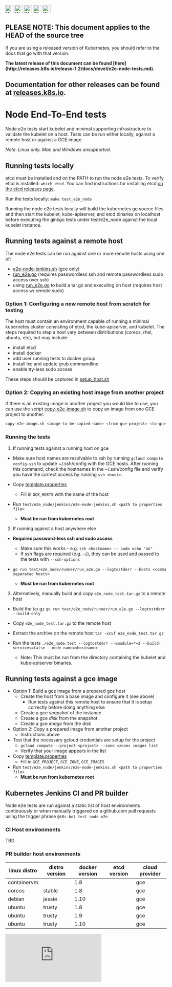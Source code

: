 <!-- BEGIN MUNGE: UNVERSIONED_WARNING -->

<!-- BEGIN STRIP_FOR_RELEASE -->

<img src="http://kubernetes.io/img/warning.png" alt="WARNING"
     width="25" height="25">
<img src="http://kubernetes.io/img/warning.png" alt="WARNING"
     width="25" height="25">
<img src="http://kubernetes.io/img/warning.png" alt="WARNING"
     width="25" height="25">
<img src="http://kubernetes.io/img/warning.png" alt="WARNING"
     width="25" height="25">
<img src="http://kubernetes.io/img/warning.png" alt="WARNING"
     width="25" height="25">

<h2>PLEASE NOTE: This document applies to the HEAD of the source tree</h2>

If you are using a released version of Kubernetes, you should
refer to the docs that go with that version.

<!-- TAG RELEASE_LINK, added by the munger automatically -->
<strong>
The latest release of this document can be found
[here](http://releases.k8s.io/release-1.2/docs/devel/e2e-node-tests.md).

Documentation for other releases can be found at
[releases.k8s.io](http://releases.k8s.io).
</strong>
--

<!-- END STRIP_FOR_RELEASE -->

<!-- END MUNGE: UNVERSIONED_WARNING -->

# Node End-To-End tests

Node e2e tests start kubelet and minimal supporting infrastructure to validate
the kubelet on a host. Tests can be run either locally, against a remote host or
against a GCE image.

*Note: Linux only. Mac and Windows unsupported.*

## Running tests locally

etcd must be installed and on the PATH to run the node e2e tests.  To verify
etcd is installed: `which etcd`. You can find instructions for installing etcd
[on the etcd releases page](https://github.com/coreos/etcd/releases).

Run the tests locally: `make test_e2e_node`

Running the node e2e tests locally will build the kubernetes go source files and
then start the kubelet, kube-apiserver, and etcd binaries on localhost before
executing the ginkgo tests under test/e2e_node against the local kubelet
instance.

## Running tests against a remote host

The node e2e tests can be run against one or more remote hosts using one of:
* [e2e-node-jenkins.sh](../../test/e2e_node/jenkins/e2e-node-jenkins.sh) (gce
only)
* [run_e2e.go](../../test/e2e_node/runner/run_e2e.go) (requires passwordless ssh
and remote passwordless sudo access over ssh)
* using [run_e2e.go](../../test/e2e_node/runner/run_e2e.go) to build a tar.gz
and executing on host (requires host access w/ remote sudo)

### Option 1: Configuring a new remote host from scratch for testing

The host must contain an environment capable of running a minimal kubernetes cluster
consisting of etcd, the kube-apiserver, and kubelet. The steps required to step a host vary between distributions
(coreos, rhel, ubuntu, etc), but may include:
* install etcd
* install docker
* add user running tests to docker group
* install lxc and update grub commandline
* enable tty-less sudo access

These steps should be captured in [setup_host.sh](../../test/e2e_node/environment/setup_host.sh)

### Option 2: Copying an existing host image from another project

If there is an existing image in another project you would like to use, you can use the script
[copy-e2e-image.sh](../../test/e2e_node/jenkins/copy-e2e-image.sh) to copy an image
from one GCE project to another.

```sh
copy-e2e-image.sh <image-to-be-copied-name> <from-gce-project> <to-gce-project>
```

### Running the tests

1. If running tests against a running host on gce

  * Make sure host names are resolvable to ssh by running `gcloud compute config-ssh` to
    update ~/.ssh/config with the GCE hosts.  After running this command, check the hostnames
    in the ~/.ssh/config file and verify you have the correct access by running `ssh <host>`.

  * Copy [template.properties](../../test/e2e_node/jenkins/template.properties)

    * Fill in `GCE_HOSTS` with the name of the host

  * Run `test/e2e_node/jenkins/e2e-node-jenkins.sh <path to properties file>`
    * **Must be run from kubernetes root**

2. If running against a host anywhere else

  * **Requires password-less ssh and sudo access**

    * Make sure this works - e.g. `ssh <hostname> -- sudo echo "ok"`
    * If ssh flags are required (e.g. `-i`), they can be used and passed to the
tests with `--ssh-options`

  * `go run test/e2e_node/runner/run_e2e.go --logtostderr --hosts <comma
separated hosts>`

    * **Must be run from kubernetes root**

3. Alternatively, manually build and copy `e2e_node_test.tar.gz` to a remote
host

  * Build the tar.gz `go run test/e2e_node/runner/run_e2e.go --logtostderr
--build-only`

  * Copy `e2e_node_test.tar.gz` to the remote host

  * Extract the archive on the remote host `tar -xzvf e2e_node_test.tar.gz`

  * Run the tests `./e2e_node.test --logtostderr --vmodule=*=2
--build-services=false --node-name=<hostname>`

      * Note: This must be run from the directory containing the kubelet and
kube-apiserver binaries.

## Running tests against a gce image

* Option 1: Build a gce image from a prepared gce host
  * Create the host from a base image and configure it (see above)
    * Run tests against this remote host to ensure that it is setup correctly
before doing anything else
  * Create a gce *snapshot* of the instance
  * Create a gce *disk* from the snapshot
  * Create a gce *image* from the disk
* Option 2: Copy a prepared image from another project
  * Instructions above
* Test that the necessary gcloud credentials are setup for the project
  * `gcloud compute --project <project> --zone <zone> images list`
  * Verify that your image appears in the list
* Copy [template.properties](../../test/e2e_node/jenkins/template.properties)
  * Fill in `GCE_PROJECT`, `GCE_ZONE`, `GCE_IMAGES`
* Run `test/e2e_node/jenkins/e2e-node-jenkins.sh <path to properties file>`
  * **Must be run from kubernetes root**

## Kubernetes Jenkins CI and PR builder

Node e2e tests are run against a static list of host environments continuously
or when manually triggered on a github.com pull requests using the trigger
phrase `@k8s-bot test node e2e`

### CI Host environments

TBD

### PR builder host environments

| linux distro    | distro version | docker version | etcd version | cloud provider |
|-----------------|----------------|----------------|--------------|----------------|
| containervm     |                | 1.8            |              | gce            |
| coreos          | stable         | 1.8            |              | gce            |
| debian          | jessie         | 1.10           |              | gce            |
| ubuntu          | trusty         | 1.8            |              | gce            |
| ubuntu          | trusty         | 1.9            |              | gce            |
| ubuntu          | trusty         | 1.10           |              | gce            |








<!-- BEGIN MUNGE: GENERATED_ANALYTICS -->
[![Analytics](https://kubernetes-site.appspot.com/UA-36037335-10/GitHub/docs/devel/e2e-node-tests.md?pixel)]()
<!-- END MUNGE: GENERATED_ANALYTICS -->
